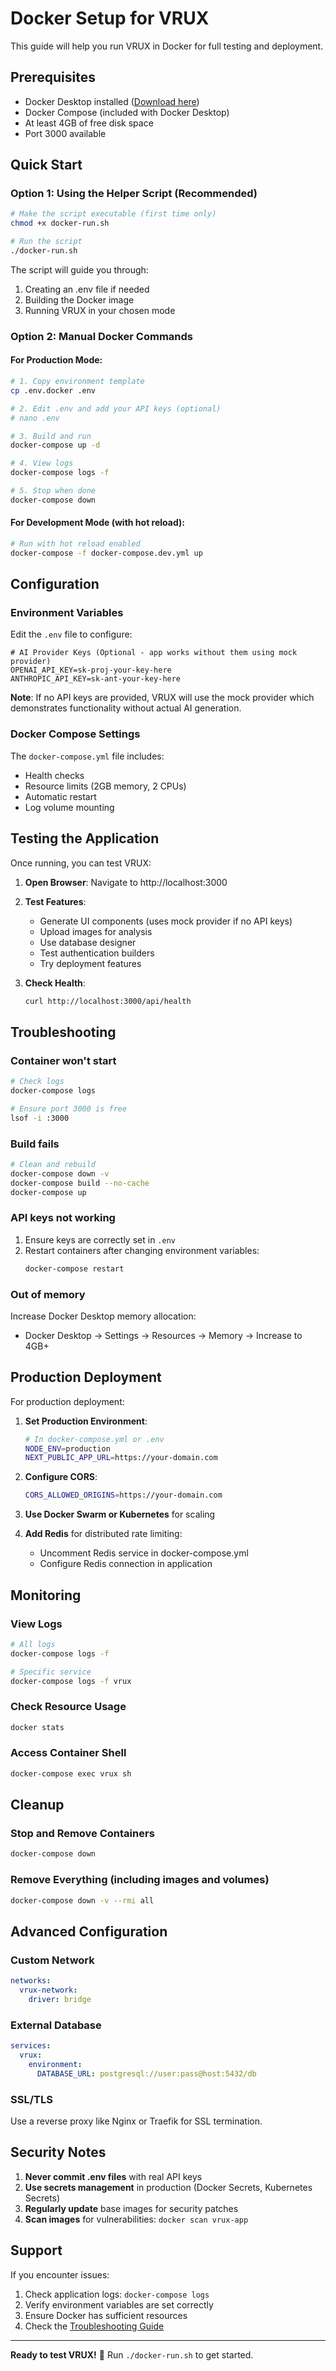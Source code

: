 # Docker Setup for VRUX

This guide will help you run VRUX in Docker for full testing and deployment.

## Prerequisites

- Docker Desktop installed ([Download here](https://www.docker.com/products/docker-desktop))
- Docker Compose (included with Docker Desktop)
- At least 4GB of free disk space
- Port 3000 available

## Quick Start

### Option 1: Using the Helper Script (Recommended)

```bash
# Make the script executable (first time only)
chmod +x docker-run.sh

# Run the script
./docker-run.sh
```

The script will guide you through:
1. Creating an .env file if needed
2. Building the Docker image
3. Running VRUX in your chosen mode

### Option 2: Manual Docker Commands

#### For Production Mode:

```bash
# 1. Copy environment template
cp .env.docker .env

# 2. Edit .env and add your API keys (optional)
# nano .env

# 3. Build and run
docker-compose up -d

# 4. View logs
docker-compose logs -f

# 5. Stop when done
docker-compose down
```

#### For Development Mode (with hot reload):

```bash
# Run with hot reload enabled
docker-compose -f docker-compose.dev.yml up
```

## Configuration

### Environment Variables

Edit the `.env` file to configure:

```env
# AI Provider Keys (Optional - app works without them using mock provider)
OPENAI_API_KEY=sk-proj-your-key-here
ANTHROPIC_API_KEY=sk-ant-your-key-here
```

**Note**: If no API keys are provided, VRUX will use the mock provider which demonstrates functionality without actual AI generation.

### Docker Compose Settings

The `docker-compose.yml` file includes:
- Health checks
- Resource limits (2GB memory, 2 CPUs)
- Automatic restart
- Log volume mounting

## Testing the Application

Once running, you can test VRUX:

1. **Open Browser**: Navigate to http://localhost:3000

2. **Test Features**:
   - Generate UI components (uses mock provider if no API keys)
   - Upload images for analysis
   - Use database designer
   - Test authentication builders
   - Try deployment features

3. **Check Health**: 
   ```bash
   curl http://localhost:3000/api/health
   ```

## Troubleshooting

### Container won't start

```bash
# Check logs
docker-compose logs

# Ensure port 3000 is free
lsof -i :3000
```

### Build fails

```bash
# Clean and rebuild
docker-compose down -v
docker-compose build --no-cache
docker-compose up
```

### API keys not working

1. Ensure keys are correctly set in `.env`
2. Restart containers after changing environment variables:
   ```bash
   docker-compose restart
   ```

### Out of memory

Increase Docker Desktop memory allocation:
- Docker Desktop → Settings → Resources → Memory → Increase to 4GB+

## Production Deployment

For production deployment:

1. **Set Production Environment**:
   ```bash
   # In docker-compose.yml or .env
   NODE_ENV=production
   NEXT_PUBLIC_APP_URL=https://your-domain.com
   ```

2. **Configure CORS**:
   ```bash
   CORS_ALLOWED_ORIGINS=https://your-domain.com
   ```

3. **Use Docker Swarm or Kubernetes** for scaling

4. **Add Redis** for distributed rate limiting:
   - Uncomment Redis service in docker-compose.yml
   - Configure Redis connection in application

## Monitoring

### View Logs
```bash
# All logs
docker-compose logs -f

# Specific service
docker-compose logs -f vrux
```

### Check Resource Usage
```bash
docker stats
```

### Access Container Shell
```bash
docker-compose exec vrux sh
```

## Cleanup

### Stop and Remove Containers
```bash
docker-compose down
```

### Remove Everything (including images and volumes)
```bash
docker-compose down -v --rmi all
```

## Advanced Configuration

### Custom Network
```yaml
networks:
  vrux-network:
    driver: bridge
```

### External Database
```yaml
services:
  vrux:
    environment:
      DATABASE_URL: postgresql://user:pass@host:5432/db
```

### SSL/TLS
Use a reverse proxy like Nginx or Traefik for SSL termination.

## Security Notes

1. **Never commit .env files** with real API keys
2. **Use secrets management** in production (Docker Secrets, Kubernetes Secrets)
3. **Regularly update** base images for security patches
4. **Scan images** for vulnerabilities: `docker scan vrux-app`

## Support

If you encounter issues:
1. Check application logs: `docker-compose logs`
2. Verify environment variables are set correctly
3. Ensure Docker has sufficient resources
4. Check the [Troubleshooting Guide](/docs/TROUBLESHOOTING_GUIDE.md)

---

**Ready to test VRUX!** 🚀 Run `./docker-run.sh` to get started.